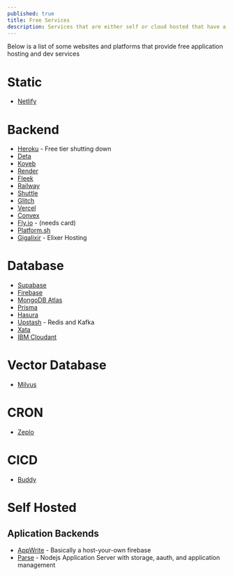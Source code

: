 ```yaml
---
published: true
title: Free Services
description: Services that are either self or cloud hosted that have a free tier
---
```


Below is a list of some websites and platforms that provide free application hosting and dev services

# Static

- [Netlify](https://www.netlify.com/)

# Backend

- [Heroku](https://www.heroku.com/) - Free tier shutting down
- [Deta](https://deta.space/)
- [Koyeb](https://koyeb.com/)
- [Render](https://render.com/)
- [Fleek](https://fleek.co/)
- [Railway](https://railway.app/)
- [Shuttle](https://www.shuttle.rs/)
- [Glitch](https://glitch.com/)
- [Vercel](https://vercel.com/)
- [Convex](https://www.convex.dev/)
- [Fly.io](https://fly.io/) - (needs card)
- [Platform.sh](https://platform.sh/)
- [Gigalixir](https://www.gigalixir.com/) - Elixer Hosting

# Database

- [Supabase](https://supabase.com/)
- [Firebase](http://firebase.google.com)
- [MongoDB Atlas](https://www.mongodb.com/atlas/database)
- [Prisma](https://www.prisma.io/)
- [Hasura](http://hasura.io/)
- [Upstash](https://upstash.com/) - Redis and Kafka
- [Xata](https://xata.io)
- [IBM Cloudant](https://cloud.ibm.com/catalog/services/cloudant)

# Vector Database

- [Milvus](https://milvus.io/)

# CRON

- [Zeplo](https://www.zeplo.io/)

# CICD

- [Buddy](https://buddy.works/pricing)

# Self Hosted

## Aplication Backends

- [AppWrite](https://appwrite.io) - Basically a host-your-own firebase
- [Parse](https://parseplatform.org/) - Nodejs Application Server with storage, aauth, and application management

